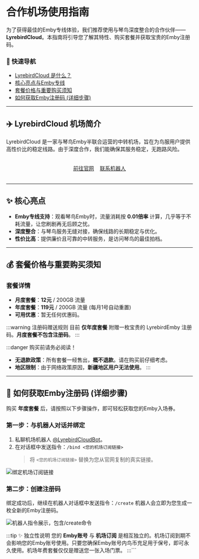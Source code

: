 # 合作机场使用指南

为了获得最佳的Emby专线体验，我们推荐使用与琴鸟深度整合的合作伙伴——**LyrebirdCloud**。本指南将引导您了解其特性、购买套餐并获取宝贵的Emby注册码。

### 🧭 快速导航
* [LyrebirdCloud 是什么？](#what-is-lyrebirdcloud)
* [核心亮点与Emby专线](#core-features)
* [套餐价格与重要购买须知](#pricing-and-notice)
* [如何获取Emby注册码 (详细步骤)](#how-to-get-code)

---

<a id="what-is-lyrebirdcloud"></a>
## ✈️ LyrebirdCloud 机场简介

LyrebirdCloud 是一家与琴鸟Emby半联合运营的中转机场，旨在为鸟服用户提供高性价比的稳定线路。由于深度合作，我们能确保其服务稳定，无跑路风险。

<div style="display: flex; gap: 1rem; justify-content: center; margin: 2rem 0;">
  <a href="https://dash.lyrebird.cloud" target="_blank" class="VPButton brand">前往官网</a>
  <a href="https://t.me/LyrebirdCloudBot" target="_blank" class="VPButton alt">联系机器人</a>
</div>

---

<a id="core-features"></a>
## ✨ 核心亮点

- **Emby专线支持**：观看琴鸟Emby时，流量消耗按 **0.01倍率** 计算，几乎等于不耗流量，让您刷剧再无后顾之忧。
- **深度整合**：与琴鸟服务无缝对接，确保线路的长期稳定与优化。
- **性价比高**：提供廉价且可靠的中转服务，是访问琴鸟的最佳拍档。

---

<a id="pricing-and-notice"></a>
## 💰 套餐价格与重要购买须知

### 套餐详情
- **月度套餐**：**12元** / 200GB 流量
- **年度套餐**：**119元** / 200GB 流量 (每月1号自动重置)
- **可用优惠**：暂无任何优惠码。

:::warning 注册码赠送规则
目前 **仅年度套餐** 附赠一枚宝贵的 LyrebirdEmby 注册码。**月度套餐不包含注册码**。
:::

:::danger 购买前请务必阅读！
- **无退款政策**：所有套餐一经售出，**概不退款**。请在购买前仔细考虑。
- **地区限制**：由于网络政策原因，**新疆地区用户无法使用**。
:::

---

<a id="how-to-get-code"></a>
## 🔑 如何获取Emby注册码 (详细步骤)

购买 **年度套餐** 后，请按照以下步骤操作，即可轻松获取您的Emby入场券。

### 第一步：与机器人对话并绑定
1.  私聊机场机器人 [@LyrebirdCloudBot](https://t.me/LyrebirdCloudBot)。
2.  在对话框中发送指令：`/bind <您的机场订阅链接>`
    > 将 `<您的机场订阅链接>` 替换为您从官网复制的真实链接。
    
![绑定机场订阅链接](/images/jc1.png "绑定机场订阅")

### 第二步：创建注册码
绑定成功后，继续在机器人对话框中发送指令：`/create`
机器人会立即为您生成一枚全新的Emby注册码。

![机器人指令展示，包含/create命令](/images/jc2.png "机器人指令")

:::tip ✨ 独立性说明
您的 **Emby账号** 与 **机场订阅** 是相互独立的。机场订阅到期不会影响您的Emby账号使用。只要您确保Emby账号内鸟币充足用于保号，即可永久使用。机场年费套餐仅仅是赠送您一张入场门票。
:::```